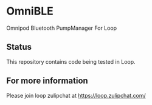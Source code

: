 # OmniBLE
Omnipod Bluetooth PumpManager For Loop

## Status
This repository contains code being tested in Loop.

## For more information
Please join loop zulipchat at https://loop.zulipchat.com/

